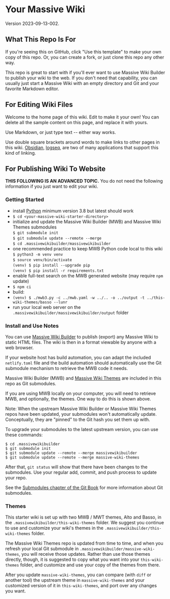 # Your Massive Wiki

Version 2023-09-13-002.

## What This Repo Is For

If you're seeing this on GitHub, click "Use this template" to make your own copy of this repo. Or, you can create a fork, or just clone this repo any other way.

This repo is great to start with if you'll ever want to use Massive Wiki Builder to publish your wiki to the web. If you don't need that capability, you can usually just start a Massive Wiki with an empty directory and Git and your favorite Markdown editor.

## For Editing Wiki Files

Welcome to the home page of this wiki. Edit to make it your own! You can delete all the sample content on this page, and replace it with yours.

Use Markdown, or just type text -- either way works.

Use double square brackets around words to make links to other pages in this wiki. [Obsidian](https://obsidian.md), [logseq](https://logseq.com/), are two of many applications that support this kind of linking.

## For Publishing Wiki To Website

**THIS FOLLOWING IS AN ADVANCED TOPIC.** You do not need the following information if you just want to edit your wiki.

### Getting Started

- install [Python](https://www.python.org/downloads/) minimum version
  3.8 but latest should work  
- `$ cd <your-massive-wiki-starter-directory>`  
- initialize and update the Massive Wiki Builder (MWB) and Massive Wiki Themes submodules  
  `$ git submodule init`  
  `$ git submodule update --remote --merge`  
  `$ cd .massivewikibuilder/massivewikibuilder`  
- one recommended practice to keep MWB Python code local to this wiki  
  `$ python3 -m venv venv`  
  `$ source venv/bin/activate`  
  `(venv) $ pip install --upgrade pip`  
  `(venv) $ pip install -r requirements.txt`
- enable full-text search on the MWB generated website (may require `npm` update)  
- `$ npm ci`  
- build:  
- `(venv) $ ./mwb3.py -c ../mwb.yaml -w ../.. -o ../output -t ../this-wiki-themes/basso --lunr`  
- run your local web server on the `.massivewikibuilder/massivewikibuilder/output` folder

### Install and Use Notes

You can use [Massive Wiki Builder](https://github.com/peterkaminski/massivewikibuilder) to publish (export) any Massive Wiki to static HTML files. The wiki is then in a format viewable by anyone with a web browser.

If your website host has build automation, you can adapt the included `netlify.toml` file and the build automation should automatically use the Git submodule mechanism to retrieve the MWB code it needs.

Massive Wiki Builder (MWB) and [Massive Wiki Themes](https://github.com/peterkaminski/massive-wiki-themes) are included in this repo as Git submodules.

If you are using MWB locally on your computer, you will need to retrieve MWB, and optionally, the themes. One way to do this is shown above.

Note: When the upstream Massive Wiki Builder or Massive Wiki Themes repos have been updated, your submodules won't automatically update. Conceptually, they are "pinned" to the Git hash you set them up with.

To upgrade your submodules to the latest upstream version, you can use these commands:

```shell
$ cd .massivewikibuilder
$ git submodule init
$ git submodule update --remote --merge massivewikibuilder
$ git submodule update --remote --merge massive-wiki-themes
```

After that, `git status` will show that there have been changes to the submodules. Use your regular add, commit, and push process to update your repo.

See the [Submodules chapter of the Git Book](https://git-scm.com/book/en/v2/Git-Tools-Submodules) for more information about Git submodules.

### Themes

This starter wiki is set up with two MWB / MWT themes, Alto and Basso, in the `.massivewikibuilder/this-wiki-themes` folder. We suggest you continue to use and customize your wiki's themes in the `.massivewikibuilder/this-wiki-themes` folder.

The Massive Wiki Themes repo is updated from time to time, and when you refresh your local Git submodule in `.massivewikibuilder/massive-wiki-themes`, you will receive those updates. Rather than use those themes directly, though, it is suggested to copy what you want into your `this-wiki-themes` folder, and customize and use your copy of the themes from there.

After you update `massive-wiki-themes`, you can compare (with `diff` or another tool) the upstream theme in `massive-wiki-themes` and your customized version of it in `this-wiki-themes`, and port over any changes you want.
